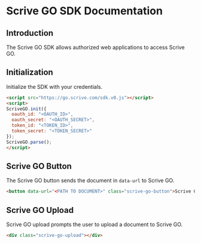 # Scrive GO SDK Documentation

## Introduction

The Scrive GO SDK allows authorized web applications to access Scrive
GO.

## Initialization

Initialize the SDK with your credentials.

```html
<script src="https://go.scrive.com/sdk.v0.js"></script>
<script>
ScriveGO.init({
  oauth_id: "<OAUTH_ID>",
  oauth_secret: "<OAUTH_SECRET>",
  token_id: "<TOKEN_ID>",
  token_secret: "<TOKEN_SECRET>"
});
ScriveGO.parse();
</script>
```

## Scrive GO Button

The Scrive GO button sends the document in `data-url` to Scrive GO.

```html
<button data-url="<PATH TO DOCUMENT>" class="scrive-go-button">Scrive GO</button>
```

## Scrive GO Upload

Scrive GO upload prompts the user to upload a document to Scrive GO.

```html
<div class="scrive-go-upload"></div>
```
